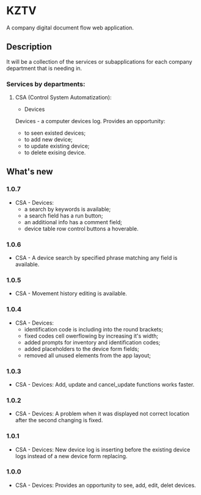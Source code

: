 # KZTV
A company digital document flow web application.

## Description
It will be a collection of the services or subapplications for each company department that is needing in.

### Services by departments:
1. CSA (Control System Automatization):
    - Devices

    Devices - a computer devices log. Provides an opportunity:
    - to seen existed devices;
    - to add new device;
    - to update existing device;
    - to delete exising device.

## What's new
### 1.0.7
- CSA - Devices:
    - a search by keywords is available;
    - a search field has a run button;
    - an additional info has a comment field;
    - device table row control buttons a hoverable.

### 1.0.6
- CSA - A device search by specified phrase matching any field is available.

### 1.0.5
- CSA - Movement history editing is available.

### 1.0.4
- CSA - Devices:
    - identification code is including into the round brackets;
    - fixed codes cell owerflowing by increasing it's width;
    - added prompts for inventory and identification codes;
    - added placeholders to the device form fields;
    - removed all unused elements from the app layout;

### 1.0.3
- CSA - Devices: Add, update and cancel_update functions works faster.

### 1.0.2
- CSA - Devices: A problem when it was displayed not correct location after the second changing is fixed.

### 1.0.1
- CSA - Devices: New device log is inserting before the existing device logs instead of a new device form replacing.

### 1.0.0
- CSA - Devices: Provides an opportunity to see, add, edit, delet devices.